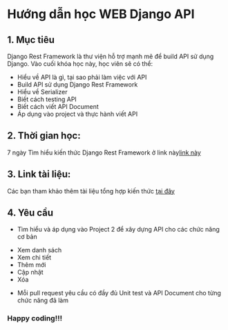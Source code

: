 # Hướng dẫn học WEB Django API

## 1. Mục tiêu
Django Rest Framework là thư viện hỗ trợ mạnh mẽ để build API sử dụng Django. Vào cuối khóa học này, học viên sẽ có thể:
  - Hiểu về API là gì, tại sao phải làm việc với API
  - Build API sử dụng Django Rest Framework
  - Hiểu về Serializer
  - Biết cách testing API
  - Biết cách viết API Document
  - Áp dụng vào project và thực hành viết API
## 2. Thời gian học:
7 ngày
Tìm hiểu kiến thức Django Rest Framework ở link này[link này](https://www.django-rest-framework.org/)

## 3. Link tài liệu:
  Các bạn tham khảo thêm tài liệu tổng hợp kiến thức [tại đây](https://drive.google.com/drive/folders/1mAGTk59L833k54HbL7dzCACiGvDP2E1w?usp=share_link)

## 4. Yêu cầu
- Tìm hiểu và áp dụng vào Project 2 để xây dựng API cho các chức năng cơ bản
 + Xem danh sách
 + Xem chi tiết
 + Thêm mới
 + Cập nhật
 + Xóa
- Mỗi pull request yêu cầu có đầy đủ Unit test và API Document cho từng chức năng đã làm

### Happy coding!!!
